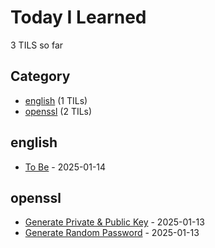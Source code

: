 # Today I Learned

<!-- count starts -->3<!-- count ends --> TILS so far

## Category
<!-- category starts -->
* [english](#english) (1 TILs)
* [openssl](#openssl) (2 TILs)
<!-- category ends -->

<!-- index starts -->
## english

* [To Be](https://github.com/wildandhya/til/blob/main/english/to-be.md) - 2025-01-14

## openssl

* [Generate Private & Public Key](https://github.com/wildandhya/til/blob/main/openssl/generate-private-public-key.md) - 2025-01-13
* [Generate Random Password](https://github.com/wildandhya/til/blob/main/openssl/generate-random-password.md) - 2025-01-13
<!-- index ends -->

